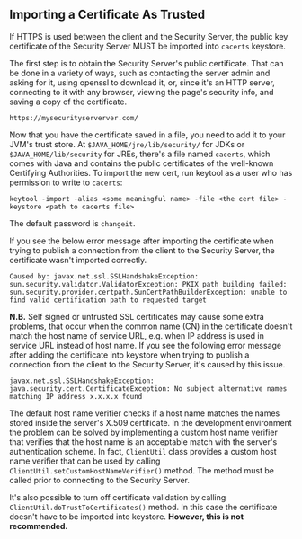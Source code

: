 ## Importing a Certificate As Trusted

If HTTPS is used between the client and the Security Server, the public key certificate of the Security Server MUST be imported into `cacerts` keystore. 

The first step is to obtain the Security Server's public certificate. That can be done in a variety of ways, such as contacting the server admin and asking for it, using openssl to download it, or, since it's an HTTP server, connecting to it with any browser, viewing the page's security info, and saving a copy of the certificate. 

```
https://mysecurityserverver.com/
```

Now that you have the certificate saved in a file, you need to add it to your JVM's trust store. At ```$JAVA_HOME/jre/lib/security/``` for JDKs or ```$JAVA_HOME/lib/security``` for JREs, there's a file named `cacerts`, which comes with Java and contains the public certificates of the well-known Certifying Authorities. To import the new cert, run keytool as a user who has permission to write to `cacerts`:

```
keytool -import -alias <some meaningful name> -file <the cert file> -keystore <path to cacerts file>
```

The default password is `changeit`.

If you see the below error message after importing the certificate when trying to publish a connection from the client to the Security Server, the certificate wasn't imported correctly.

```
Caused by: javax.net.ssl.SSLHandshakeException: sun.security.validator.ValidatorException: PKIX path building failed: sun.security.provider.certpath.SunCertPathBuilderException: unable to find valid certification path to requested target
```

**N.B.** Self signed or untrusted SSL certificates may cause some extra problems, that occur when the common name (CN) in the certificate doesn't match the host name of service URL, e.g. when IP address is used in service URL instead of host name.  If you see the following error message after adding the certificate into keystore when trying to publish a connection from the client to the Security Server, it's caused by this issue.

```
javax.net.ssl.SSLHandshakeException: java.security.cert.CertificateException: No subject alternative names matching IP address x.x.x.x found
```

The default host name verifier checks if a host name matches the names stored inside the server's X.509 certificate. In the development environment the problem can be solved by implementing a custom host name verifier that verifies that the host name is an acceptable match with the server's authentication scheme. In fact, ```ClientUtil``` class provides a custom host name verifier that can be used by calling ```ClientUtil.setCustomHostNameVerifier()``` method. The method must be called prior to connecting to the Security Server.

It's also possible to turn off certificate validation by calling ```ClientUtil.doTrustToCertificates()``` method. In this case the certificate doesn't have to be imported into keystore. **However, this is not recommended.**